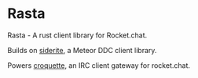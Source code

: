 # Rasta

Rasta - A rust client library for Rocket.chat.

Builds on [siderite](https://github.com/maugier/siderite), a Meteor DDC client
library.

Powers [croquette](https://github.com/maugier/croquette), an IRC client gateway for rocket.chat.
